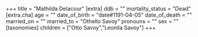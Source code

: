 +++
title = "Mathilda Delacour"
[extra]
ddb = ""
mortality_status = "Dead"
[extra.cha]
age = ""
date_of_birth = "date#1191-04-05"
date_of_death = ""
married_on = ""
married_to = "Othello Savoy"
pronouns = ""
sex = ""
[taxonomies]
children = ["Otto Savoy","Leonila Savoy"]
+++

